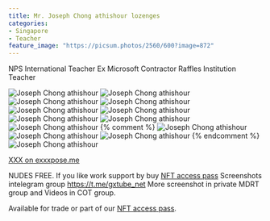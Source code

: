 ```yaml
---
title: Mr. Joseph Chong athishour lozenges
categories:
- Singapore
- Teacher
feature_image: "https://picsum.photos/2560/600?image=872"
---
```


NPS International Teacher
Ex Microsoft Contractor
Raffles Institution Teacher

<!-- more -->

![Joseph Chong athishour](https://i.ibb.co/8MCc4XM/19150-1625892502-s-POt-LKobs-Z-result.jpg)
![Joseph Chong athishour](https://i.ibb.co/SXJcknD/19150-1630470817-3-CAVK00l-J9-result.jpg)
![Joseph Chong athishour](https://i.ibb.co/8gxLm8t/19150-1630470821-JAf47lu4-UM-result.jpg)
![Joseph Chong athishour](https://i.ibb.co/1QqWW0H/19150-1630471007-9t-MWB8-W791-result.jpg)
![Joseph Chong athishour](https://i.ibb.co/94S7Fkv/343406-1535467038-p9fxhta6cv-result.jpg)
![Joseph Chong athishour](https://i.ibb.co/BBgqvWj/343406-1535600974-s3ztkzrsde-result.jpg)
![Joseph Chong athishour](https://i.ibb.co/y5Jx0Tr/343406-1535600976-rmt78xztpn-result.jpg)
![Joseph Chong athishour](https://i.ibb.co/GMrj0Jx/343406-1535603686-ney7p9debv-result.jpg)
![Joseph Chong athishour](https://i.ibb.co/sWBkq9h/343406-1551290259-p2s6mk3fx6-result.jpg)
{% comment %} 
![Joseph Chong athishour](https://i.ibb.co/zQBn12X/343406-1555943883-qzyxt6becs-result.jpg)
![Joseph Chong athishour](https://i.ibb.co/7rG5xJ3/343406-1639172399-gc9f7k4b7x-result.jpg)
![Joseph Chong athishour](https://i.ibb.co/VwDTZz4/343406-1639172418-6mgx5jbjw2-result.jpg)
{% endcomment %}
![Joseph Chong athishour](https://i.ibb.co/bgwMJCq/b8b96b-ed48d21d2c214c6f968a483dcf6eb04a-result.jpg)

[XXX on exxxpose.me](https://www.exxxpose.me/post/?id=398348)

NUDES FREE. If you like work support by buy [NFT access pass](https://opensea.io/collection/thevinylshacktastycollection?search%5BsortAscending%5D=true&search%5BsortBy%5D=PRICE&search%5Btoggles%5D%5B0%5D=BUY_NOW)
Screenshots intelegram group https://t.me/gxtube_net More screenshot in private MDRT group and Videos in COT group.

Available for trade or part of our [NFT access pass](https://opensea.io/collection/thevinylshacktastycollection?search%5BsortAscending%5D=true&search%5BsortBy%5D=PRICE&search%5Btoggles%5D%5B0%5D=BUY_NOW). 

